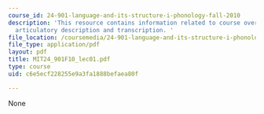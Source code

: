 ```yaml
---
course_id: 24-901-language-and-its-structure-i-phonology-fall-2010
description: 'This resource contains information related to course overview, vowels:
  articulatory description and transcription. '
file_location: /coursemedia/24-901-language-and-its-structure-i-phonology-fall-2010/c6e5ecf228255e9a3fa1888befaea80f_MIT24_901F10_lec01.pdf
file_type: application/pdf
layout: pdf
title: MIT24_901F10_lec01.pdf
type: course
uid: c6e5ecf228255e9a3fa1888befaea80f

---
```

None